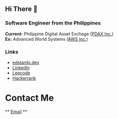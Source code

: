 ## Hi There 👋

### Software Engineer from the Philippines
**Current:** Philippine Digital Asset Exchage ([PDAX Inc.](https://pdax.ph/)) <br />
**Ex:** Advanced World Systems ([AWS Inc.](https://www.awsys-i.com/en/home.php))

### Links
- [edstardo.dev](https://edstardo.dev)
- [LinkedIn](https://www.linkedin.com/in/edstardo/)
- [Leecode](https://leetcode.com/edstardo)
- [Hackerrank](https://www.hackerrank.com/edstardo)

# Contact Me
** [Email](edsarino.tardo@gmail.com) ** 

<!--
**edstardo/edstardo** is a ✨ _special_ ✨ repository because its `README.md` (this file) appears on your GitHub profile.

Here are some ideas to get you started:

- 🔭 I’m currently working on ...
- 🌱 I’m currently learning ...
- 👯 I’m looking to collaborate on ...
- 🤔 I’m looking for help with ...
- 💬 Ask me about ...
- 📫 How to reach me: ...
- 😄 Pronouns: ...
- ⚡ Fun fact: ...
-->
